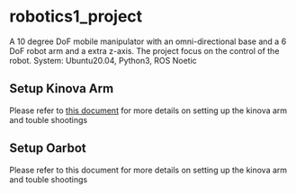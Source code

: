 # robotics1_project
A 10 degree DoF mobile manipulator with an omni-directional base and a 6 DoF robot arm and a extra z-axis. The project focus on the control of the robot.
System: Ubuntu20.04, Python3, ROS Noetic

## Setup Kinova Arm
Please refer to [this document](https://github.com/eric565648/robotics1_project/blob/main/KinovaArmSetup.md) for more details on setting up the kinova arm and touble shootings

## Setup Oarbot
Please refer to this document for more details on setting up the kinova arm and touble shootings
